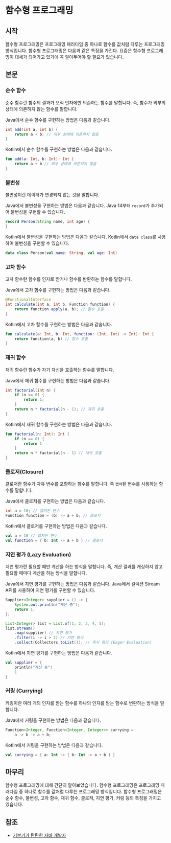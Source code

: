 # 함수형 프로그래밍

## 시작

함수형 프로그래밍은 프로그래밍 패러다임 중 하나로 함수를 값처럼 다루는 프로그래밍 방식입니다. 함수형 프로그래밍은 다음과 같은 특징을 가진다. 요즘은 함수형 프로그래밍이 대세가 되어가고 있기에 꼭 알아두어야 할
필요가 있습니다.

## 본문

### 순수 함수

순수 함수란 함수의 결과가 오직 인자에만 의존하는 함수를 말합니다. 즉, 함수가 외부의 상태에 의존하지 않는 함수를 말합니다.

Java에서 순수 함수를 구현하는 방법은 다음과 같습니다.

```java
int add(int a, int b) {
    return a + b; // 외부 상태에 의존하지 않음
}
```

Kotlin에서 순수 함수를 구현하는 방법은 다음과 같습니다.

```kotlin
fun add(a: Int, b: Int): Int {
    return a + b // 외부 상태에 의존하지 않음
}
```

### 불변성

불변성이란 데이터가 변경되지 않는 것을 말합니다.

Java에서 불변성을 구현하는 방법은 다음과 같습니다. Java 14부터 `record`가 추가되어 불변성을 구현할 수 있습니다.

```java
record Person(String name, int age) {
}
```

Kotlin에서 불변성을 구현하는 방법은 다음과 같습니다. Kotlin에서 `data class`를 사용하여 불변성을 구현할 수 있습니다.

```kotlin
data class Person(val name: String, val age: Int)
```

### 고차 함수

고차 함수란 함수를 인자로 받거나 함수를 반환하는 함수를 말합니다.

Java에서 고차 함수를 구현하는 방법은 다음과 같습니다.

```java
@FunctionalInterface
int calculate(int a, int b, Function function) {
    return function.apply(a, b); // 함수 호출
}
```

Kotlin에서 고차 함수를 구현하는 방법은 다음과 같습니다.

```kotlin
fun calculate(a: Int, b: Int, function: (Int, Int) -> Int): Int {
    return function(a, b) // 함수 호출
}
```

### 재귀 함수

재귀 함수란 함수가 자기 자신을 호출하는 함수를 말합니다.

Java에서 재귀 함수를 구현하는 방법은 다음과 같습니다.

```java
int factorial(int n) {
    if (n == 0) {
        return 1;
    }
    return n * factorial(n - 1); // 재귀 호출
}
```

Kotlin에서 재귀 함수를 구현하는 방법은 다음과 같습니다.

```kotlin
fun factorial(n: Int): Int {
    if (n == 0) {
        return 1
    }
    return n * factorial(n - 1) // 재귀 호출
}
```

### 클로저(Closure)

클로저란 함수가 자유 변수를 포함하는 함수를 말합니다. 즉 `캡처`된 변수를 사용하는 함수를 말합니다.

Java에서 클로저를 구현하는 방법은 다음과 같습니다.

```java
int a = 10; // 캡처된 변수
Function function = (b) -> a + b; // 클로저
```

Kotlin에서 클로저를 구현하는 방법은 다음과 같습니다.

```kotlin
val a = 10 // 캡처된 변수
val function = { b: Int -> a + b } // 클로저
```

### 지연 평가 (Lazy Evaluation)

지연 평가란 필요할 때만 계산을 하는 방식을 말합니다. 즉, 계산 결과를 캐싱하지 않고 필요할 때마다 계산을 하는 방식을 말합니다.

Java에서 지연 평가를 구현하는 방법은 다음과 같습니다. Java에서 컬렉션 Stream API를 사용하여 지연 평가를 구현할 수 있습니다.

```java
Supplier<Integer> supplier = () -> {
    System.out.println("계산 중");
    return 1;
};

List<Integer> list = List.of(1, 2, 3, 4, 5);
list.stream()
    .map(supplier) // 지연 평가
    .filter(i -> i > 2) // 지연 평가
    .collect(Collectors.toList()); // 즉시 평가 (Eager Evaluation)
```

Kotlin에서 지연 평가를 구현하는 방법은 다음과 같습니다.

```kotlin
val supplier = {
    println("계산 중")
    1
}
```

### 커링 (Currying)

커링이란 여러 개의 인자를 받는 함수를 하나의 인자를 받는 함수로 변환하는 방식을 말합니다.

Java에서 커링을 구현하는 방법은 다음과 같습니다.

```java
Function<Integer, Function<Integer, Integer>> currying = 
    a -> b -> a + b;
```

Kotlin에서 커링을 구현하는 방법은 다음과 같습니다.

```kotlin
val currying = { a: Int -> { b: Int -> a + b } }
```

## 마무리

함수형 프로그래밍에 대해 간단히 알아보았습니다. 함수형 프로그래밍은 프로그래밍 패러다임 중 하나로 함수를 값처럼 다루는 프로그래밍 방식입니다. 함수형 프로그래밍은 순수 함수, 불변성, 고차 함수, 재귀 함수,
클로저, 지연 평가, 커링 등의 특징을 가지고 있습니다.

## 참조

- [기본기가 탄탄한 자바 개발자](https://product.kyobobook.co.kr/detail/S000213907278)